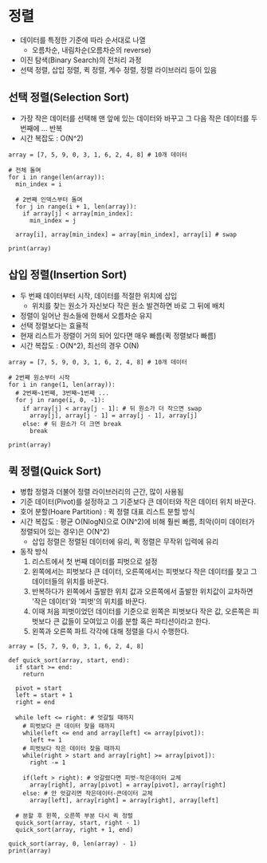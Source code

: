 # 정렬

- 데이터를 특정한 기준에 따라 순서대로 나열
  - 오름차순, 내림차순(오름차순의 reverse)
- 이진 탐색(Binary Search)의 전처리 과정
- 선택 정렬, 삽입 정렬, 퀵 정렬, 계수 정렬, 정렬 라이브러리 등이 있음

## 선택 정렬(Selection Sort)

- 가장 작은 데이터를 선택해 맨 앞에 있는 데이터와 바꾸고 그 다음 작은 데이터를 두 번째에 ... 반복
- 시간 복잡도 : O(N^2)

```
array = [7, 5, 9, 0, 3, 1, 6, 2, 4, 8] # 10개 데이터

# 전체 돌며
for i in range(len(array)):
  min_index = i

  # 2번째 인덱스부터 돌며
  for j in range(i + 1, len(array)):
    if array[j] < array[min_index]:
      min_index = j

  array[i], array[min_index] = array[min_index], array[i] # swap

print(array)
```

## 삽입 정렬(Insertion Sort)

- 두 번째 데이터부터 시작, 데이터를 적절한 위치에 삽입
  - 위치를 찾는 원소가 자신보다 작은 원소 발견하면 바로 그 뒤에 배치
- 정렬이 일어난 원소들에 한해서 오름차순 유지
- 선택 정렬보다는 효율적
- 현재 리스트가 정렬이 거의 되어 있다면 매우 빠름(퀵 정렬보다 빠름)
- 시간 복잡도 : O(N^2), 최선의 경우 O(N)

```
array = [7, 5, 9, 0, 3, 1, 6, 2, 4, 8] # 10개 데이터

# 2번째 원소부터 시작
for i in range(1, len(array)):
  # 2번째~1번째, 3번째~1번째 ...
  for j in range(i, 0, -1):
    if array[j] < array[j - 1]: # 뒤 원소가 더 작으면 swap
      array[j], array[j - 1] = array[j - 1], array[j]
    else: # 뒤 원소가 더 크면 break
      break

print(array)
```

## 퀵 정렬(Quick Sort)

- 병합 정렬과 더불어 정렬 라이브러리의 근간, 많이 사용됨
- 기준 데이터(Pivot)를 설정하고 그 기준보다 큰 데이터와 작은 데이터 위치 바꾼다.
- 호어 분할(Hoare Partition) : 퀵 정렬 대표 리스트 분할 방식
- 시간 복잡도 : 평균 O(NlogN)으로 O(N^2)에 비해 훨씬 빠름, 최악(이미 데이터가 정렬되어 있는 경우)은 O(N^2)
  - 삽입 정렬은 정렬된 데이터에 유리, 퀵 정렬은 무작위 입력에 유리
- 동작 방식
  1. 리스트에서 첫 번째 데이터를 피벗으로 설정
  2. 왼쪽에서는 피벗보다 큰 데이터, 오른쪽에서는 피벗보다 작은 데이터를 찾고 그 데이터들의 위치를 바꾼다.
  3. 반복하다가 왼쪽에서 출발한 위치 값과 오른쪽에서 출발한 위치값이 교차하면 '작은 데이터'와 '피벗'의 위치를 바꾼다.
  4. 이때 처음 피벗이었던 데이터를 기준으로 왼쪽은 피벗보다 작은 값, 오른쪽은 피벗보다 큰 값들이 모여있고 이를 분할 혹은 파티션이라고 한다.
  5. 왼쪽과 오른쪽 파트 각각에 대해 정렬을 다시 수행한다.

```
array = [5, 7, 9, 0, 3, 1, 6, 2, 4, 8]

def quick_sort(array, start, end):
  if start >= end:
    return

  pivot = start
  left = start + 1
  right = end

  while left <= right: # 엇갈릴 때까지
    # 피벗보다 큰 데이터 찾을 때까지
    while(left <= end and array[left] <= array[pivot]):
      left += 1
    # 피벗보다 작은 데이터 찾을 때까지
    while(right > start and array[right] >= array[pivot]):
      right -= 1

    if(left > right): # 엇갈렸다면 피벗-작은데이터 교체
      array[right], array[pivot] = array[pivot], array[right]
    else: # 안 엇갈리면 작은데이터-큰데이터 교체
      array[left], array[right] = array[right], array[left]

  # 분할 후 왼쪽, 오른쪽 부분 다시 퀵 정렬
  quick_sort(array, start, right - 1)
  quick_sort(array, right + 1, end)

quick_sort(array, 0, len(array) - 1)
print(array)
```
